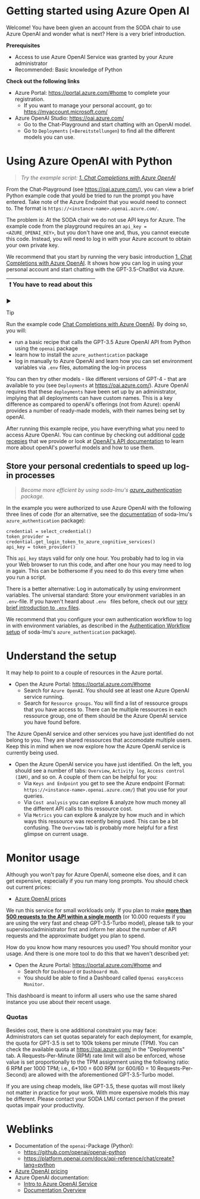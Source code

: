 # Getting started using Azure Open AI

Welcome! You have been given an account from the SODA chair to use Azure OpenAI and wonder what is next? Here is a very brief introduction.

**Prerequisites**

- Access to use Azure OpenAI Service was granted by your Azure administrator
- Recommended: Basic knowledge of Python

**Check out the following links**

- Azure Portal: https://portal.azure.com/#home to complete your registration.
    - If you want to manage your personal account, go to: https://myaccount.microsoft.com/
- Azure OpenAI Studio: https://oai.azure.com/
    - Go to the Chat-Playground and start chatting with an OpenAI model.
    - Go to `Deployments` (=`Bereitstellungen`) to find all the different models you can use.

# Using Azure OpenAI with Python

> *Try the example script: [1. Chat Completions with Azure OpenAI](../code-recipies/soda_starter_code_Azure_OpenAI.py)*

From the Chat-Playground (see https://oai.azure.com/), you can view a brief Python example code that yould be tried to run the prompt you have entered. Take note of the Azure Endpoint that you would need to connect to. The format is `https://<instance-name>.openai.azure.com/`.

The problem is: At the SODA chair we do not use API keys for Azure. The example code from the playground requires an `api_key = <AZURE_OPENAI_KEY>`, but you don't have one and, thus, you cannot execute this code. Instead, you will need to log in with your Azure account to obtain your own private key.

We recommend that you start by running the very basic introduction [1. Chat Completions with Azure OpenAI](../code-recipies/soda_starter_code_Azure_OpenAI.py). It shows how you can log in using your personal account and start chatting with the GPT-3.5-ChatBot via Azure.

| :exclamation:  You have to read about this   |
|----------------------------------------------|

:arrow_forward:

> [!TIP]
> Run the example code [Chat Completions with Azure OpenAI](./azure-openAI-recipes/soda_starter_code_Azure_OpenAI.py).
> By doing so, you will:
> - run a basic recipe that calls the GPT-3.5 Azure OpenAI API from Python using the `openai` package
> - learn how to install the `azure_authentication` package
> - log in manually to Azure OpenAI and learn how you can set environment variables via `.env` files, 
>   automating the log-in process

You can then try other models - like different versions of GPT-4 - that are available to you (see `Deployments` at https://oai.azure.com/). Azure OpenAI requires that these `deployments` have been set up by an administrator, implying that all deployments can have custom names. This is a key difference as compared to openAI's offerings (not from Azure): openAI provides a number of ready-made models, with their names being set by openAI.

After running this example recipe, you have everything what you need to access Azure OpenAI. You can continue by checking out additional [code recepies](../code-recipies/) that we provide or look at [OpenAI's API documentation](https://platform.openai.com/docs/introduction) to learn more about openAI's powerful models and how to use them.


## Store your personal credentials to speed up log-in processes

> *Become more efficient by using soda-lmu's [azure_authentication](https://github.com/soda-lmu/azure-auth-helper-python) package.*

In the example you were authorized to use Azure OpenAI with the following three lines of code (for an alternative, 
see the [documentation](https://github.com/soda-lmu/azure-auth-helper-python) of soda-lmu's `azure_authentication` package):

```
credential = select_credential()
token_provider = credential.get_login_token_to_azure_cognitive_services()
api_key = token_provider()
```

This `api_key` stays valid for only one hour. You probably had to log in via your Web browser to run this code, and after one hour you may need to log in again. This can be bothersome if you need to do this
every time when you run a script.

There is a better alternative: Log in automatically by using environment variables. The universal standard:
Store your environment variables in an `.env`-file. If you haven't heard about `.env ` files before, check out our [very brief introduction to `.env` files](../technological-literacy/env-files.md).

We recommend that you configure your own 
authentication workflow to log in with environment variables, as 
described in the [Authentication Workflow setup](https://github.com/soda-lmu/azure-auth-helper-python/blob/main/AuthenticationWorkflowSetup.md) of soda-lmu's `azure_authentication` package).

# Understand the setup

It may help to point to a couple of resources in the Azure portal.

- Open the Azure Portal: https://portal.azure.com/#home
    - Search for `Azure OpenAI`. You should see at least one Azure OpenAI service running.
    - Search for `Resource groups`. You will find a list of ressource groups that you have access to. There can be multiple ressources in each ressource group, one of them should be the Azure OpenAI service you have found before.

The Azure OpenAI service and other services you have just identified do not belong to you. They are shared ressources that accomodate multiple users. Keep this in mind when we now explore how the Azure OpenAI service is currently being used.

- Open the Azure OpenAI service you have just identified. On the left, you should see a number of tabs: `Overview`, `Activity log`, `Access control (IAM)`, and so on. A couple of them can be helpful for you:
    - Via `Keys and Endpoint` you get to see the Azure endpoint (Format: `https://<instance-name>.openai.azure.com/`) that you use for your queries.
    - Via `Cost analysis` you can explore & analyze how much money all the different API calls to this ressource cost.
    - Via `Metrics` you can explore & analyze by how much and in which ways this ressource was recently being used. This can be a bit confusing. The `Overview` tab is probably more helpful for a first glimpse on current usage.
 
# Monitor usage

Although you won't pay for Azure OpenAI, someone else does, and it can get expensive, especially if you run many long prompts. You should check out current prices:

- [Azure OpenAI prices](https://azure.microsoft.com/en-us/pricing/details/cognitive-services/openai-service/)

We run this service for small workloads only. If you plan to make <ins>**more than 500 requests to the API within a single month**</ins> (or 10.000 requests if you are using the very fast and cheap GPT-3.5-Turbo model), please talk to your supervisor/administrator first and inform her about the number of API requests and the approximate budget you plan to spend.

How do you know how many resources you used? You should monitor your usage. And there is one more tool to do this that we haven't described yet:

- Open the Azure Portal: https://portal.azure.com/#home and 
    - Search for `Dashboard` or `Dashboard Hub`.
    - You should be able to find a Dashboard called `Openai easyAccess Monitor`.

This dashboard is meant to inform all users who use the same shared instance you use about their recent usage.

### Quotas

Besides cost, there is one additional constraint you may face: Administrators can set quotas separately for each deployment, for example, the quota for GPT-3.5 is set to 100k tokens per minute (TPM). You can check the available quota at https://oai.azure.com/ in the "Deployments" tab. A Requests-Per-Minute (RPM) rate limit will also be enforced, whose value is set proportionally to the TPM assignment using the following ratio: 6 RPM per 1000 TPM; i.e., 6*100 = 600 RPM (or 600/60 = 10 Requests-Per-Second) are allowed with the aforementioned GPT-3.5-Turbo model.

If you are using cheap models, like GPT-3.5, these quotas will most likely not matter in practice for your work. With more expensive models this may be different. Please contact your SODA LMU contact person if the preset quotas impair your productivity.

# Weblinks

- Documentation of the `openai`-Package (Python):
    - https://github.com/openai/openai-python
    - https://platform.openai.com/docs/api-reference/chat/create?lang=python
- [Azure OpenAI pricing](https://azure.microsoft.com/en-us/pricing/details/cognitive-services/openai-service/#pricing)
- Azure OpenAI documentation:
    - [Intro to Azure OpenAI Service](https://learn.microsoft.com/en-us/training/modules/explore-azure-openai/)
    - [Documentation Overview](https://learn.microsoft.com/en-us/azure/ai-services/openai/)